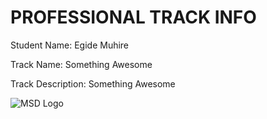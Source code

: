# PROFESSIONAL TRACK INFO

Student Name: Egide Muhire

Track Name: Something Awesome

Track Description: Something Awesome

![MSD Logo](assets/logo-small.png "MSD Logo") 
